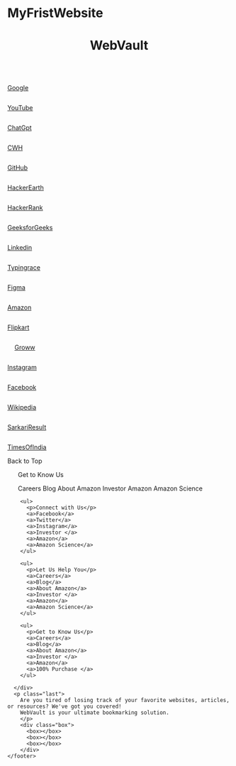 # MyFristWebsite
<!DOCTYPE html>
<html lang="en">
  <head>
    <meta charset="UTF-8" />
    <meta name="viewport" content="width=device-width, initial-scale=1.0" />
    <title>WebVault</title>
    <link rel="stylesheet" href="style2.css" />
  </head>
  <body>
    <header>
      <div class="headcontent">
        <h1>WebVault</h1>
      </div>
    </header>
    <main>
      <div class="namesection">
      </div>
      <div class="maincontent">
        <div class="contentbox">
          <div class="size"><a target="_blank" href="https://www.google.co.in/"><img  src="image/google-jpng.png" alt="" class="photo"><p  class="wordfix">Google</p></a></div>
          <div class="size"><a target="_blank" href="https://www.youtube.com/"><img  src="image/youtube1.png" alt="" class="photo"><p class="wordfix">YouTube</p></a></div>
          <div class="size"><a target="_blank" href="https://chat.openai.com//"><img  src="image/chatgpt.jpeg" alt="" class="photo"><p class="wordfix">ChatGpt</p></a></div>
          <div class="size"><a target="_blank" href="https://www.codewithharry.com/"><img  src="image/harry2.webp" alt="" class="photo"><p class="wordfix">CWH</p></a></div>
          <div class="size"><a target="_blank" href="https://github.com/"><img  src="image/git.jpeg" alt="" class="photo"><p class="wordfix">GitHub</p></a></div>
          <div class="size"><a target="_blank" href="https://www.hackerearth.com/practice/"><img  src="image/hackerearth.jpeg" alt="" class="photo"><p class="wordfix">HackerEarth</p></a></div>
          <div class="size"><a target="_blank" href="https://www.hackerrank.com/dashboard"><img  src="image/HackerRank2.png" alt="" class="photo"><p class="wordfix">HackerRank</p></a></div>
          <div class="size"><a target="_blank" href="https://www.geeksforgeeks.org/"><img  src="image/gfg.png" alt="" class="photo"><p class="wordfix">GeeksforGeeks</p></a></div>
          <div class="size"><a target="_blank" href="https://www.linkedin.com/feed/"><img  src="image/LinkedIn.jpg" alt="" class="photo"><p class="wordfix">Linkedin</p></a></div>
          <div class="size"><a target="_blank" href="https://play.typeracer.com/"><img  src="image/th.jpeg" alt="" class="photo"><p class="wordfix">Typingrace</p></a></div>
          <div class="size"><a target="_blank" href="https://www.figma.com/files/recents-and-sharing/recently-viewed?fuid=1316343488894452083"><img  src="image/figma.webp" alt="" class="photo"><p class="wordfix">Figma</p></a></div>
          <div class="size"><a target="_blank" href="https://www.amazon.com/"><img  src="image/amazon3.png" alt="" class="photo"><p class="wordfix">Amazon</p></a></div>
          <div class="size"><a target="_blank" href="https://www.flipkart.com/"><img  src="image/flipkart.png" alt="" class="photo"><p class="wordfix">Flipkart</p></a></div>
          <div class="size"><a target="_blank" href="https://groww.in/charts/indices/nifty?exchange=NSE"><img  src="image/groww1.webp" alt="" class="photo"><p class="wordfix" style="margin-left: 16px;">Groww</p></a></div>
          <div class="size"><a target="_blank" href="https://www.instagram.com/"><img  src="image/instagram1.jpeg" alt="" class="photo"><p class="wordfix">Instagram</p></a></div>
          <div class="size"><a target="_blank" href="https://www.facebook.com/"><img  src="image/facebook.png" alt="" class="photo"><p class="wordfix">Facebook</p></a></div>
          <div class="size"><a target="_blank" href="https://www.wikipedia.org"><img  src="image/wikipedia.jpeg" alt="" class="photo"><p class="wordfix">Wikipedia</p></a></div>
          <div class="size"><a target="_blank" href="https://www.sarkariresult.com"><img  src="image/sarkariresult.jpeg" alt="" class="photo"><p class="wordfix">SarkariResult</p></a></div>
          <div class="size"><a target="_blank" href="https://timesofindia.indiatimes.com/topic/america"><img  src="image/toi.jpeg" alt="" class="photo"><p class="wordfix">TimesOfIndia</p></a></div>
        </div>
    </main>
    <footer>
      <div class="foot_panel1">Back to Top</div>
      <div class="foot_panel2">
        <ul>
          <p>Get to Know Us</p>
          <a>Careers</a>
          <a>Blog</a>
          <a>About Amazon</a>
          <a>Investor </a>
          <a>Amazon</a>
          <a>Amazon Science</a>
        </ul>

        <ul>
          <p>Connect with Us</p>
          <a>Facebook</a>
          <a>Twitter</a>
          <a>Instagram</a>
          <a>Investor </a>
          <a>Amazon</a>
          <a>Amazon Science</a>
        </ul>

        <ul>
          <p>Let Us Help You</p>
          <a>Careers</a>
          <a>Blog</a>
          <a>About Amazon</a>
          <a>Investor </a>
          <a>Amazon</a>
          <a>Amazon Science</a>
        </ul>

        <ul>
          <p>Get to Know Us</p>
          <a>Careers</a>
          <a>Blog</a>
          <a>About Amazon</a>
          <a>Investor </a>
          <a>Amazon</a>
          <a>100% Purchase </a>
        </ul>
        
      </div>
      <p class="last">
        Are you tired of losing track of your favorite websites, articles, or resources? We've got you covered!
        WebVault is your ultimate bookmarking solution.
        </p>
        <div class="box">
          <box></box>
          <box></box>
          <box></box>
        </div>
    </footer>
  </body>
</html>
